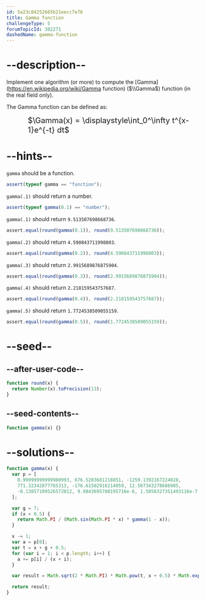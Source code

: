 ```yaml
---
id: 5a23c84252665b21eecc7e76
title: Gamma function
challengeType: 5
forumTopicId: 302271
dashedName: gamma-function
---
```


# --description--

Implement one algorithm (or more) to compute the [Gamma](https://en.wikipedia.org/wiki/Gamma function) ($\\Gamma$) function (in the real field only).

The Gamma function can be defined as:

<div style='padding-left: 4em;'><big><big>$\Gamma(x) = \displaystyle\int_0^\infty t^{x-1}e^{-t} dt$</big></big></div>

# --hints--

`gamma` should be a function.

```js
assert(typeof gamma == "function");
```

`gamma(.1)` should return a number.

```js
assert(typeof gamma(0.1) == "number");
```

`gamma(.1)` should return `9.513507698668736`.

```js
assert.equal(round(gamma(0.1)), round(9.513507698668736));
```

`gamma(.2)` should return `4.590843711998803`.

```js
assert.equal(round(gamma(0.2)), round(4.590843711998803));
```

`gamma(.3)` should return `2.9915689876875904`.

```js
assert.equal(round(gamma(0.3)), round(2.9915689876875904));
```

`gamma(.4)` should return `2.218159543757687`.

```js
assert.equal(round(gamma(0.4)), round(2.218159543757687));
```

`gamma(.5)` should return `1.7724538509055159`.

```js
assert.equal(round(gamma(0.5)), round(1.7724538509055159));
```

# --seed--

## --after-user-code--

```js
function round(x) {
  return Number(x).toPrecision(13);
}
```

## --seed-contents--

```js
function gamma(x) {}
```

# --solutions--

```js
function gamma(x) {
  var p = [
    0.99999999999980993, 676.5203681218851, -1259.1392167224028,
    771.32342877765313, -176.61502916214059, 12.507343278686905,
    -0.13857109526572012, 9.9843695780195716e-6, 1.5056327351493116e-7,
  ];

  var g = 7;
  if (x < 0.5) {
    return Math.PI / (Math.sin(Math.PI * x) * gamma(1 - x));
  }

  x -= 1;
  var a = p[0];
  var t = x + g + 0.5;
  for (var i = 1; i < p.length; i++) {
    a += p[i] / (x + i);
  }

  var result = Math.sqrt(2 * Math.PI) * Math.pow(t, x + 0.5) * Math.exp(-t) * a;

  return result;
}
```
